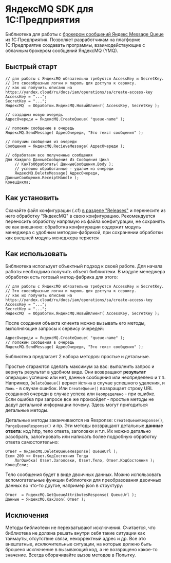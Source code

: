 # ЯндексMQ SDK для 1С:Предприятия

Библиотека для работы с [брокером сообщений Яндекс Message Queue](https://yandex.cloud/ru/services/message-queue) из 1С:Предприятия. 
Позволяет разработчикам на платформе 1С:Предприятие создавать программы, взаимодействующие с облачным брокером сообщений ЯндексMQ (YMQ).

## Быстрый старт

```bsl
// для работы с ЯндексMQ обязательно требуются AccessKey и SecretKey.
// Это своеобразные логин и пароль для доступа к сервису.
// как их получить описано на https://yandex.cloud/ru/docs/iam/operations/sa/create-access-key
AccessKey = "...";
SecretKey = "...";
ЯндексMQ  = Обработки.ЯндексMQ.НовыйКлиент( AccessKey, SecretKey );

// создадим новую очередь
АдресОчереди = ЯндексMQ.CreateQueue( "queue-name" );

// положим сообщение в очередь
ЯндексMQ.SendMessage( АдресОчереди, "Это текст сообщения" );

// получим сообщения из очереди
Сообщения = ЯндексMQ.RecieveMessage( АдресОчереди );

// обработаем все полученные сообщения
Для Каждого ДанныеСообщения Из Сообщения Цикл
    // КакТоОбработать( ДанныеСообщения.Body );
    // успешно обработанные - удалим из очереди
    ЯндексMQ.DeleteMessage( АдресОчереди, ДанныеСообщения.ReceiptHandle );
КонецЦикла;
```
## Как установить

Скачайте файл конфигурации (.cf) [в разделе "Releases"](https://github.com/leemuar/yandexmq-sdk-1c/releases) и перенесите из него обработку "ЯндексMQ" в свою конфигурацию.
Рекомендуется переносить обработку напрямую из файла конфигурации, не сохранять ее как внешнюю: обработка конфигурации содержит модуль менеджера с удобным методом-фабрикой, при сохранении обработки как внешней  модуль менеджера теряется

## Как использовать

Библиотека использует объектный подход к своей работе. Для начала работы необходимо получить объект библиотеки. В модуле менеджера обработки есть готовый метод-фабрика для этого:

```bsl
// для работы с ЯндексMQ обязательно требуются AccessKey и SecretKey.
// Это своеобразные логин и пароль для доступа к сервису.
// как их получить описано на https://yandex.cloud/ru/docs/iam/operations/sa/create-access-key
AccessKey = "...";
SecretKey = "...";
ЯндексMQ  = Обработки.ЯндексMQ.НовыйКлиент( AccessKey, SecretKey );
```

После создания объекта клиента можно вызывать его методы, выполняющие запросы к сервису очередей:

```bsl
АдресОчереди = ЯндексMQ.CreateQueue( "queue-name" );
// положим сообщения в очередь
ЯндексMQ.SendMessage( АдресОчереди, "Это текст сообщения" );
```

Библиотека предлагает 2 набора методов: простые и детальные. 

Простые стараются сделать максимум за вас: выполнить запрос и вернуть результат в удобном виде. Они возвращают **результат** операции: успешно или нет, данные сообщения или неопределено и т.п. Например, `DeleteQueue()` вернет `Истина` в случае успешного удаления, и `Ложь` - в случае ошибок. Или `CreateQueue()` возвращает строку URL созданной очереди в случае успеха или `Неопределено` - при ошибке. Если ошибка при запросе все же произойдет - простые методы не дадут детальной информации почему. Здесь могут пригодиться детальные методы.

Детальные методы заканчиваются на Response: `CreateQueueResponse()`, `PurgeQueueResponse()` и пр. Эти методы возвращают детальные **данные ответа**: код http, тело ответа, заголовки и т.п. Их можно детально разобрать, залогировать или написать более подробную обработку ответа самостоятельно:

```bsl
Ответ = ЯндексMQ.DeleteQueueResponse( QueueUrl );
Если 200 <> Ответ.КодСостояния Тогда
    ЛогОшибка( Ответ.Заголовки, Ответ.Тело, Ответ.КодСостояния );
КонецЕсли;
```

Тело сообщения будет в виде двоичных данных. Можно использовать вспомогательные функции библиотеки для преобразования двоичных данных во что-то другое, например json в структуру:

```bsl
Ответ  = ЯндексMQ.GetQueueAttributesResponse( QueueUrl );
Данные = ЯндексMQ.КакJson( Ответ );
```

## Исключения

Методы библиотеки не перехватывают исключения. Считается, что библиотека не должна решать внутри себя такие ситуации как таймауты, отсутствие связи, некорректный адрес и др. Все это внештатные, исключительные ситуации, на которые должно быть брошено исключение в вызывающий код, а не возвращено какое-то значение. Всегда оборачивайте вызов методов в Попытку.
